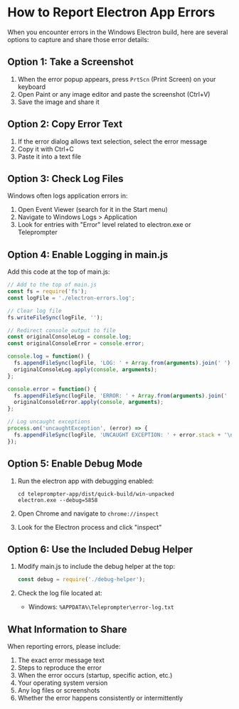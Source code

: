 # How to Report Electron App Errors

When you encounter errors in the Windows Electron build, here are several options to capture and share those error details:

## Option 1: Take a Screenshot

1. When the error popup appears, press `PrtScn` (Print Screen) on your keyboard
2. Open Paint or any image editor and paste the screenshot (Ctrl+V)
3. Save the image and share it

## Option 2: Copy Error Text

1. If the error dialog allows text selection, select the error message
2. Copy it with Ctrl+C
3. Paste it into a text file

## Option 3: Check Log Files

Windows often logs application errors in:

1. Open Event Viewer (search for it in the Start menu)
2. Navigate to Windows Logs > Application
3. Look for entries with "Error" level related to electron.exe or Teleprompter

## Option 4: Enable Logging in main.js

Add this code at the top of main.js:

```javascript
// Add to the top of main.js
const fs = require('fs');
const logFile = './electron-errors.log';

// Clear log file
fs.writeFileSync(logFile, '');

// Redirect console output to file
const originalConsoleLog = console.log;
const originalConsoleError = console.error;

console.log = function() {
  fs.appendFileSync(logFile, 'LOG: ' + Array.from(arguments).join(' ') + '\n');
  originalConsoleLog.apply(console, arguments);
};

console.error = function() {
  fs.appendFileSync(logFile, 'ERROR: ' + Array.from(arguments).join(' ') + '\n');
  originalConsoleError.apply(console, arguments);
};

// Log uncaught exceptions
process.on('uncaughtException', (error) => {
  fs.appendFileSync(logFile, 'UNCAUGHT EXCEPTION: ' + error.stack + '\n');
});
```

## Option 5: Enable Debug Mode

1. Run the electron app with debugging enabled:
   ```
   cd teleprompter-app/dist/quick-build/win-unpacked
   electron.exe --debug=5858
   ```

2. Open Chrome and navigate to `chrome://inspect`
3. Look for the Electron process and click "inspect"

## Option 6: Use the Included Debug Helper

1. Modify main.js to include the debug helper at the top:
   ```javascript
   const debug = require('./debug-helper');
   ```

2. Check the log file located at:
   - Windows: `%APPDATA%\Teleprompter\error-log.txt`

## What Information to Share

When reporting errors, please include:

1. The exact error message text
2. Steps to reproduce the error
3. When the error occurs (startup, specific action, etc.)
4. Your operating system version
5. Any log files or screenshots
6. Whether the error happens consistently or intermittently